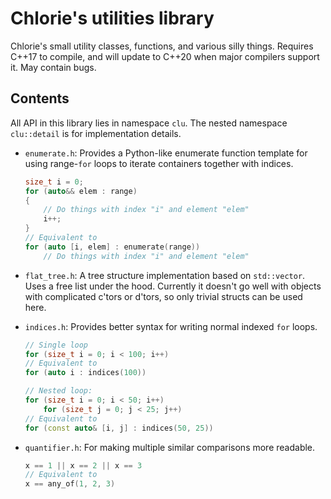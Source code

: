 # Chlorie's utilities library

Chlorie's small utility classes, functions, and various silly things. Requires C\++17 to compile, and will update to C\++20 when major compilers support it. May contain bugs.

## Contents

All API in this library lies in namespace `clu`. The nested namespace `clu::detail` is for implementation details.

- `enumerate.h`: Provides a Python-like enumerate function template for using range-`for` loops to iterate containers together with indices.

    ```cpp
    size_t i = 0;
    for (auto&& elem : range)
    {
        // Do things with index "i" and element "elem"
        i++;
    }
    // Equivalent to
    for (auto [i, elem] : enumerate(range))
        // Do things with index "i" and element "elem"
    ```

- `flat_tree.h`: A tree structure implementation based on `std::vector`. Uses a free list under the hood. Currently it doesn't go well with objects with complicated c'tors or d'tors, so only trivial structs can be used here.

- `indices.h`: Provides better syntax for writing normal indexed `for` loops.

    ```cpp
    // Single loop
    for (size_t i = 0; i < 100; i++)
    // Equivalent to
    for (auto i : indices(100))
    
    // Nested loop:
    for (size_t i = 0; i < 50; i++)
        for (size_t j = 0; j < 25; j++)
    // Equivalent to
    for (const auto& [i, j] : indices(50, 25))
    ```

- `quantifier.h`: For making multiple similar comparisons more readable.

    ~~~~ cpp
    x == 1 || x == 2 || x == 3
    // Equivalent to
    x == any_of(1, 2, 3)
    ~~~~
